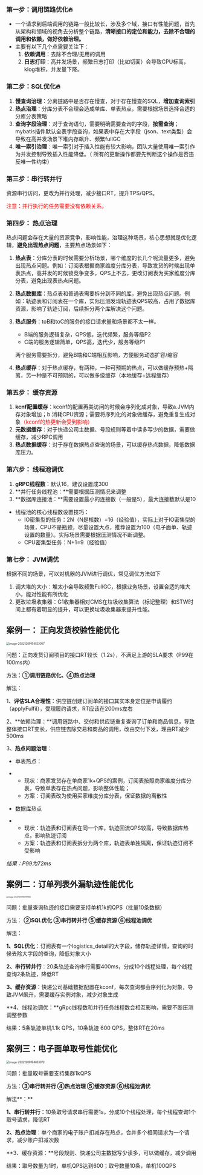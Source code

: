 ### 第一步：调用链路优化🔥

+ 一个请求到后端调用的链路一般比较长，涉及多个域，接口有性能问题，首先从架构和领域的视角去分析整个链路，**清晰接口的定位和能力，去除不合理的调用和依赖，做好依赖治理。**
+ 主要有以下几个点需要关注下：
  1. **依赖调用**：去除不合理/无用的调用
  2. **日志打印**：高并发场景，频繁日志打印（比如切面）会导致CPU标高，klog堆积，并发量下降。

### 第二步：SQL优化🔥

1. **慢查询治理**：分离链路中是否存在慢查，对于存在慢查的SQL，**增加查询索引**
2. **热点治理**：分库分表不合理会造成单库、单表热点，需要根据场景选择合适的分库分表策略
3. **查询字段治理**：对于查询语句，需要明确需要查询的字段，**按需查询**；mybatis插件默认全表字段查询，如果表中存在大字段（json、text类型）会导致在高并发场景下堆内存飙升、频繁fullGC
4. **唯一索引治理**：唯一索引对于插入性能有较大影响，团队大量使用唯一索引作为并发控制导致插入性能降低。（ 所有的更新操作都要先判断这个操作是否违反唯一性约束）

### 第三步：串行转并行

资源串行访问，更改为并行处理，减少接口RT，提升TPS/QPS。

<font color='red'>注意：并行执行的任务需要没有依赖关系。</font>

### 第四步： 热点治理

热点问题会存在大量的资源竞争，影响性能，治理这种场景，核心思想就是优化逻辑，**避免出现热点问题**，主要热点场景如下：

1. **热点表**：分库分表的时候需要分析场景，哪个维度的长几个呢流量更多，避免出现热点问题。例如：订阅表根据商家维度分库分表，导致发货的时候出现单表热点，高并发的时候锁竞争变多，QPS上不去，更改订阅表为买家维度分库分表，避免出现表热点问题。

2. **热点数据库**：热点表和普通表需要拆分到不同的库，避免出现热点问题。例如：轨迹表和订阅表在一个库，实际压测发现轨迹表QPS较高，占用了数据库资源，影响了轨迹订阅，后续拆分两个库解决这个问题。

3. **热点服务**：toB和toC的服务的接口请求量和场景都不太一样。

   + B端的服务逻辑复杂，QPS低，迭代频繁，服务等级P2
   + C端的服务逻辑简单，QPS高，迭代少，服务等级P1

   两个服务需要拆分，避免B端和C端相互影响，方便服务动态扩容/缩容

4. **热点缓存**：对于热点缓存，有两种，一种可预期的热点，可以做缓存预热+隔离，另一种是不可预期的，可以做多级缓存（本地缓存+远程缓存）

### 第五步： 缓存资源

1. **kcnf配置缓存**：kconf的配置再美访问的时候会序列化成对象，导致a.JVM内存对象增加；b.消耗CPU资源；需要将序列化的对象做缓存，避免重复生成对象<font color='red'>（kconf的热更新会受到影响）</font>
2. **元数据缓存**：对于快递公司主数据、号段规则等着中读多写少的数据，需要做缓存，减少RPC调用
3. **热点数据缓存**：对于存在数据热点查询的场景，可以缓存热点数据，降低数据库压力。

### 第六步： 线程池调优

1. **gRPC线程数**：默认16，建议设置成300
2. **并行任务线程池：**需要根据压测情况来调整
3. **数据库连接池：**需要设置最小的连接数（一般是5），最大连接数默认是10

+ 线程池的核心线程数设置技巧：
  + IO密集型的任务：2N（N是核数）=16（经验值），实际上对于IO密集型的场景，CPU不是瓶颈，尽量设置大点，推荐设置为100（电子面单、轨迹设置的数量）。实际场景需要根据压测情况不断调整。
  + CPU密集型任务：N+1=9（经验值）

### 第七步： JVM调优

根据不同的场景，可以对机器的JVM进行调优，常见调优方法如下

1. 调大堆的大小：堆太小会导致频繁FullGC，根据业务场景，设置合适的堆大小，能对性能有所优化
2. 更改垃圾收集器：G1收集器相对CMS在垃圾收集算法（标记整理）和STW时间上都有着明显的提升，可以更换垃圾收集器来提升性能。



## **案例一： 正向发货校验性能优化**

<img src="https://raw.githubusercontent.com/tuysss/cloudimg/main/Typora-Notes-images/2022/12/09/3a1a5a2d0c301a231a174ddaf2cf1ee6-20221209194525-bcb715.png" alt="image-20221209194523057" style="zoom:50%;" />

问题：正向发货订阅项目的接口RT较长（1.2s），不满足上游的SLA要求（P99在100ms内）

方法：①**调用链路优化、④热点治理**

解法：

1、**评估SLA合理性**：供应链创建订阅单的接口其实本身定位是申请履约（applyFulfil），受理履约请求，RT应该在200ms左右

2、**依赖治理：**调用链路中、交付和供应链重复查询了订单和商品信息，导致整体接口RT变长，供应链去除交易和商品的调用，改由交付下发，理由RT减少500ms

3、**热点问题治理**：

- 单表热点：

- - 现状：商家发货存在单商家1k+QPS的案例，订阅表按照商家维度分库分表，导致单表存在热点问题，影响整体性能；
  - 方案：订阅表改为使用买家维度分库分表，保证数据的离散性

- 数据库热点

- - 现状：轨迹表和订阅表在同一个库，轨迹回流QPS较高，导致数据库热点，影响轨迹订阅
  - 方案：轨迹表和订阅表拆分为两个库，轨迹表单独隔离，保证轨迹订阅不受影响

*结果：P99为72ms*



## **案例二：订单列表外漏轨迹性能优化**

<img src="https://raw.githubusercontent.com/tuysss/cloudimg/main/Typora-Notes-images/2022/12/09/58685aa8158ad53eebebb0a6eec58e51-20221209194702-1ff410.png" alt="image-20221209194701166" style="zoom: 33%;" />

问题：批量查询轨迹的接口需要支持单机1k的QPS（批量10条数据）

方法： **②SQL优化 ③串行转并行 ⑤缓存资源 ⑥线程池调优**

解法：

**1、SQL优化**：订阅表有一个logistics_detail的大字段，储存轨迹详情，查询的时候去除大字段的查询，降低对象大小

**2、串行转并行**：20条轨迹查询串行需要400ms，分成10个线程处理，每个线程查询2条轨迹，降低RT

**3、缓存资源**：快递公司基础数据配置在kconf，每次查询都会序列化为对象，导致JVM飙升，需要缓存实例对象，减少对象生成

**4、线程池调优：**gRpc线程数和并行任务线程数会相互影响，需要不断压测调整参数



结果：5条轨迹单机1.1k QPS，10条轨迹 600 QPS，整体RT在20ms



## **案例三：电子面单取号性能优化**

<img src="https://raw.githubusercontent.com/tuysss/cloudimg/main/Typora-Notes-images/2022/12/09/bcd7c63b92db882e906077e5d55f03b4-20221209194855-2db8b1.png" alt="image-20221209194853072" style="zoom: 50%;" />

问题：批量取号需要支持集群1kQPS

方法：**③串行转并行 ④热点治理 ⑤缓存资源 ⑥线程池调优**

解法**：**

**1、串行转并行**：10条取号请求串行需要1s，分成10个线程处理，每个线程查询1个取号请求，降低RT

**2、热点治理**：单个商家的电子账户扣减存在热点，合并多个相同请求为一个请求，减少账户扣减次数

**3、缓存资源：**号段规则、快递公司主数据写少读多，可以做缓存，减少调用



结果：取号数量为1时，单机QPS达到600；取号数量10条，单机100QPS





